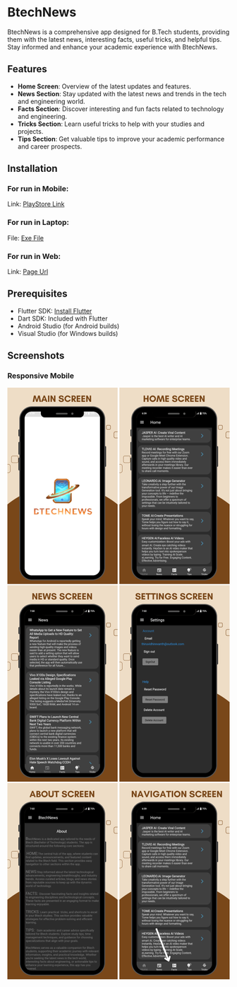 # BtechNews

BtechNews is a comprehensive app designed for B.Tech students, providing them with the latest news, interesting facts, useful tricks, and helpful tips. Stay informed and enhance your academic experience with BtechNews.

## Features

- **Home Screen**: Overview of the latest updates and features.
- **News Section**: Stay updated with the latest news and trends in the tech and engineering world.
- **Facts Section**: Discover interesting and fun facts related to technology and engineering.
- **Tricks Section**: Learn useful tricks to help with your studies and projects.
- **Tips Section**: Get valuable tips to improve your academic performance and career prospects.

## Installation

### For run in Mobile:

 Link: [PlayStore Link](https://play.google.com/store/apps/details?id=com.btechnews.b2)

### For run in Laptop:

File: [Exe File](BtechNews.exe)

### For run in Web:

Link: [Page Url](https:thiruvidhirevanth.github.io/BtechNews)

## Prerequisites

- Flutter SDK: [Install Flutter](https://flutter.dev/docs/get-started/install)
- Dart SDK: Included with Flutter
- Android Studio (for Android builds)
- Visual Studio (for Windows builds)

## Screenshots

 ### Responsive Mobile
 
![](Screenshots/(1).png)  ![](Screenshots/(2).png)  ![](Screenshots/(3).png) ![](Screenshots/(4).png) ![](Screenshots/(5).png) ![](Screenshots/(6).png)



 
 


 
